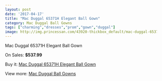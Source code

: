 ```yaml
---
layout: post
date: '2017-04-17'
title: "Mac Duggal 65371H Elegant Ball Gown"
category: Mac Duggal Ball Gowns
tags: ["charming","dresses","prom","gown","duggal"]
image: http://img.princessan.com/43920-thickbox_default/mac-duggal-65371h-elegant-ball-gown.jpg
---
```

Mac Duggal 65371H Elegant Ball Gown

On Sales: **$537.99**
<a href="https://www.princessan.com/en/20431-mac-duggal-65371h-elegant-ball-gown.html"><amp-img layout="responsive" width="600" height="600" src="//img.princessan.com/43920-thickbox_default/mac-duggal-65371h-elegant-ball-gown.jpg" alt="Mac Duggal 65371H Elegant Ball Gown 0" /></a>
<a href="https://www.princessan.com/en/20431-mac-duggal-65371h-elegant-ball-gown.html"><amp-img layout="responsive" width="600" height="600" src="//img.princessan.com/43921-thickbox_default/mac-duggal-65371h-elegant-ball-gown.jpg" alt="Mac Duggal 65371H Elegant Ball Gown 1" /></a>

Buy it: [Mac Duggal 65371H Elegant Ball Gown](https://www.princessan.com/en/20431-mac-duggal-65371h-elegant-ball-gown.html "Mac Duggal 65371H Elegant Ball Gown")

View more: [Mac Duggal Ball Gowns](https://www.princessan.com/en/84- "Mac Duggal Ball Gowns")